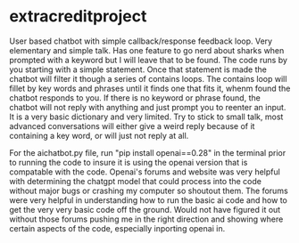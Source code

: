 # extracreditproject
User based chatbot with simple callback/response feedback loop. Very elementary and simple talk. Has one feature to go nerd about sharks when prompted with a keyword but I will leave that to be found. The code runs by you starting with a simple statement. Once that statement is made the chatbot will filter it though a series of contains loops. The contains loop will fillet by key words and phrases until it finds one that fits it, whenm found the chatbot responds to you. If there is no keyword or phrase found, the chatbot will not reply with anything and just prompt you to reenter an input. It is a very basic dictionary and very limited. Try to stick to small talk, most advanced conversations will either give a weird reply because of it containing a key word, or will just not reply at all.

For the aichatbot.py file, run "pip install openai==0.28" in the terminal prior to running the code to insure it is using the openai version that is compatable with the code. Openai's forums and website was very helpful with determining the chatgpt model that could process into the code without major bugs or crashing my computer so shoutout them. The forums were very helpful in understanding how to run the basic ai code and how to get the very very basic code off the ground. Would not have figured it out without those forums pushing me in the right direction and showing where certain aspects of the code, especially inporting openai in.
